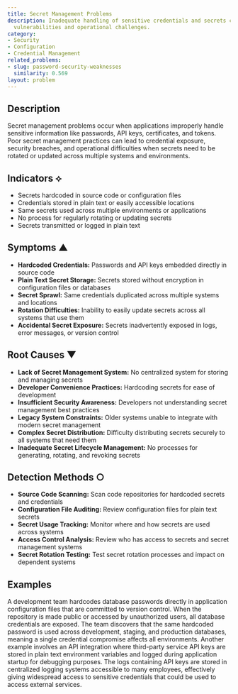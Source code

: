 ```yaml
---
title: Secret Management Problems
description: Inadequate handling of sensitive credentials and secrets creates security
  vulnerabilities and operational challenges.
category:
- Security
- Configuration
- Credential Management
related_problems:
- slug: password-security-weaknesses
  similarity: 0.569
layout: problem
---
```


## Description

Secret management problems occur when applications improperly handle sensitive information like passwords, API keys, certificates, and tokens. Poor secret management practices can lead to credential exposure, security breaches, and operational difficulties when secrets need to be rotated or updated across multiple systems and environments.

## Indicators ⟡

- Secrets hardcoded in source code or configuration files
- Credentials stored in plain text or easily accessible locations
- Same secrets used across multiple environments or applications
- No process for regularly rotating or updating secrets
- Secrets transmitted or logged in plain text

## Symptoms ▲

- **Hardcoded Credentials:** Passwords and API keys embedded directly in source code
- **Plain Text Secret Storage:** Secrets stored without encryption in configuration files or databases
- **Secret Sprawl:** Same credentials duplicated across multiple systems and locations
- **Rotation Difficulties:** Inability to easily update secrets across all systems that use them
- **Accidental Secret Exposure:** Secrets inadvertently exposed in logs, error messages, or version control

## Root Causes ▼

- **Lack of Secret Management System:** No centralized system for storing and managing secrets
- **Developer Convenience Practices:** Hardcoding secrets for ease of development
- **Insufficient Security Awareness:** Developers not understanding secret management best practices
- **Legacy System Constraints:** Older systems unable to integrate with modern secret management
- **Complex Secret Distribution:** Difficulty distributing secrets securely to all systems that need them
- **Inadequate Secret Lifecycle Management:** No processes for generating, rotating, and revoking secrets

## Detection Methods ○

- **Source Code Scanning:** Scan code repositories for hardcoded secrets and credentials
- **Configuration File Auditing:** Review configuration files for plain text secrets
- **Secret Usage Tracking:** Monitor where and how secrets are used across systems
- **Access Control Analysis:** Review who has access to secrets and secret management systems
- **Secret Rotation Testing:** Test secret rotation processes and impact on dependent systems

## Examples

A development team hardcodes database passwords directly in application configuration files that are committed to version control. When the repository is made public or accessed by unauthorized users, all database credentials are exposed. The team discovers that the same hardcoded password is used across development, staging, and production databases, meaning a single credential compromise affects all environments. Another example involves an API integration where third-party service API keys are stored in plain text environment variables and logged during application startup for debugging purposes. The logs containing API keys are stored in centralized logging systems accessible to many employees, effectively giving widespread access to sensitive credentials that could be used to access external services.
